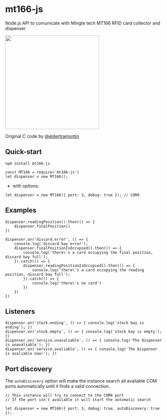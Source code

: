 # mt166-js
Node.js API to comunicate with Mingte tech MT166 RFID card collector and dispenser

<img width="300px" src="https://github.com/myTapp/mt166-js/blob/master/card-collector-dispenser-MT166-RF-for-both.jpg?raw=true"></img>

Original C code by [@eldertramontin](https://github.com/eldertramontin)

## Quick-start
```
npm install mt166-js
```
```
const MT166 = require('mt166-js')
let dispenser = new MT166();
```
- with options:
```
let dispenser = new MT166({ port: 3, debug: true }); // COM4
```

## Examples
```
dispenser.readingPosition().then(() => {
    dispenser.finalPosition()
})
```
```
dispenser.on('discard.error', () => {
    console.log('discard bay error');
    dispenser.finalPositionIsOccupied().then(() => {
        console.log('there\'s a card occupying the final position, discard bay full');
    }).catch(() => {
        dispenser.readingPositionIsOccupied().then(() => {
            console.log('there\'s a card occupying the reading position, discard bay full');
        }).catch(() => {
            console.log('there\'s no card')
        })
    })
})
```

## Listeners
```
dispenser.on('stock.ending', () => { console.log('stock bay is ending'); })
dispenser.on('stock.empty', () => { console.log('stock bay is empty'); })
dispenser.on('service.unavaliable', () => { console.log('The Dispenser is unavaliable'); })
dispenser.on('service.avaliable', () => { console.log('The Dispenser is avaliable now!'); })
```

## Port discovery

The ```autoDiscovery``` option will make the instance search all available COM ports automatically until it finds a valid connection.
```
// This instance will try to connect to the COM4 port
// If the port isn't available it will start the automatic search

let dispenser = new MT166({ port: 3, debug: true, autoDiscovery: true });
```
